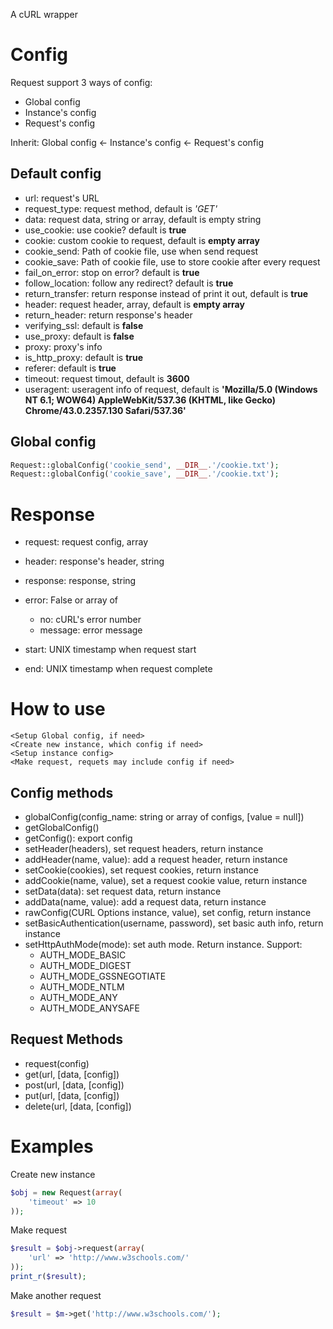 A cURL wrapper

# Config
Request support 3 ways of config:
- Global config
- Instance's config
- Request's config

Inherit: Global config <- Instance's config <- Request's config

## Default config
- url: request's URL
- request_type: request method, default is *'GET'*
- data: request data, string or array, default is empty string
- use_cookie: use cookie? default is **true**
- cookie: custom cookie to request, default is **empty array**
- cookie_send: Path of cookie file, use when send request
- cookie_save: Path of cookie file, use to store cookie after every request
- fail_on_error: stop on error? default is **true**
- follow_location: follow any redirect? default is **true**
- return_transfer: return response instead of print it out, default is **true**
- header: request header, array, default is **empty array**
- return_header: return response's header
- verifying_ssl: default is **false**
- use_proxy: default is **false**
- proxy: proxy's info
- is_http_proxy: default is **true**
- referer: default is **true**
- timeout: request timout, default is **3600**
- useragent: useragent info of request, default is **'Mozilla/5.0 (Windows NT 6.1; WOW64) AppleWebKit/537.36 (KHTML, like Gecko) Chrome/43.0.2357.130 Safari/537.36'**

## Global config
```php
Request::globalConfig('cookie_send', __DIR__.'/cookie.txt');
Request::globalConfig('cookie_save', __DIR__.'/cookie.txt');
```


# Response
- request: request config, array
- header: response's header, string
- response: response, string
- error: False or array of
    + no: cURL's error number
    + message: error message

- start: UNIX timestamp when request start
- end: UNIX timestamp when request complete


# How to use

```
<Setup Global config, if need>
<Create new instance, which config if need>
<Setup instance config>
<Make request, requets may include config if need>
```
## Config methods
- globalConfig(config_name: string or array of configs, [value = null])
- getGlobalConfig()
- getConfig(): export config
- setHeader(headers), set request headers, return instance
- addHeader(name, value): add a request header, return instance
- setCookie(cookies), set request cookies, return instance
- addCookie(name, value), set a request cookie value, return instance
- setData(data): set request data, return instance
- addData(name, value): add a request data, return instance
- rawConfig(CURL Options instance, value), set config, return instance
- setBasicAuthentication(username, password), set basic auth info, return instance
- setHttpAuthMode(mode): set auth mode. Return instance. Support:
    - AUTH_MODE_BASIC
    - AUTH_MODE_DIGEST
    - AUTH_MODE_GSSNEGOTIATE
    - AUTH_MODE_NTLM
    - AUTH_MODE_ANY 
    - AUTH_MODE_ANYSAFE 

## Request Methods
- request(config)
- get(url, [data, [config])
- post(url, [data, [config])
- put(url, [data, [config])
- delete(url, [data, [config])

# Examples
Create new instance
```php
$obj = new Request(array(
    'timeout' => 10
));
```

Make request
```php
$result = $obj->request(array(
    'url' => 'http://www.w3schools.com/'
));
print_r($result);
```

Make another request
```php
$result = $m->get('http://www.w3schools.com/');
```

















